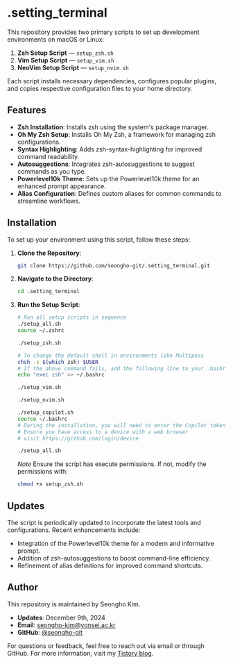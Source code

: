 # .setting_terminal
This repository provides two primary scripts to set up development environments on macOS or Linux:

1. **Zsh Setup Script** — `setup_zsh.sh`  
2. **Vim Setup Script** — `setup_vim.sh`
3. **NeoVim Setup Script** — `setup_nvim.sh`

Each script installs necessary dependencies, configures popular plugins, and copies respective configuration files to your home directory.

## Features

- **Zsh Installation**: Installs zsh using the system's package manager.
- **Oh My Zsh Setup**: Installs Oh My Zsh, a framework for managing zsh configurations.
- **Syntax Highlighting**: Adds zsh-syntax-highlighting for improved command readability.
- **Autosuggestions**: Integrates zsh-autosuggestions to suggest commands as you type.
- **Powerlevel10k Theme**: Sets up the Powerlevel10k theme for an enhanced prompt appearance.
- **Alias Configuration**: Defines custom aliases for common commands to streamline workflows.

## Installation

To set up your environment using this script, follow these steps:

1. **Clone the Repository**:

   ```bash
   git clone https://github.com/seongho-git/.setting_terminal.git
   ```

2. **Navigate to the Directory**:

   ```bash
   cd .setting_terminal
   ```

3. **Run the Setup Script**:

   ```bash
   # Run all setup scripts in sequence
   ./setup_all.sh
   source ~/.zshrc
   ```

   ```bash
   ./setup_zsh.sh
   ```
   
   ```bash
   # To change the default shell in environments like Multipass
   chsh -s $(which zsh) $USER
   # If the above command fails, add the following line to your .bashrc file:
   echo "exec zsh" >> ~/.bashrc
   ```
   
   ```bash
   ./setup_vim.sh
   ```
   ```bash
   ./setup_nvim.sh
   ```

   ```bash
   ./setup_copilot.sh
   source ~/.bashrc
   # During the installation, you will need to enter the Copilot token using a web browser
   # Ensure you have access to a device with a web browser
   # visit https://github.com/login/device
   ```

   ```bash
   ./setup_all.sh
   ```

   *Note* Ensure the script has execute permissions. If not, modify the permissions with:

   ```bash
   chmod +x setup_zsh.sh
   ```

## Updates

The script is periodically updated to incorporate the latest tools and configurations. Recent enhancements include:

- Integration of the Powerlevel10k theme for a modern and informative prompt.
- Addition of zsh-autosuggestions to boost command-line efficiency.
- Refinement of alias definitions for improved command shortcuts.

## Author

This repository is maintained by Seongho Kim.

- **Updates**: December 9th, 2024
- **Email**: [seongho-kim@yonsei.ac.kr](mailto:seongho@yonsei.ac.kr)
- **GitHub**: [@seongho-git](https://github.com/seongho-git)

For questions or feedback, feel free to reach out via email or through GitHub.
For more information, visit my [Tistory blog](https://klue.tistory.com).




